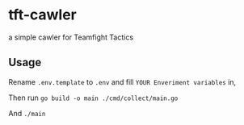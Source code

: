 # tft-cawler

a simple cawler for Teamfight Tactics

## Usage

Rename `.env.template` to `.env` and fill `YOUR Enveriment variables` in,

Then run `go build -o main ./cmd/collect/main.go`

And `./main`